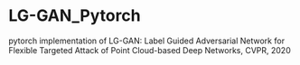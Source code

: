 # LG-GAN_Pytorch
pytorch implementation of LG-GAN: Label Guided Adversarial Network for Flexible Targeted Attack of Point Cloud-based Deep Networks, CVPR, 2020
